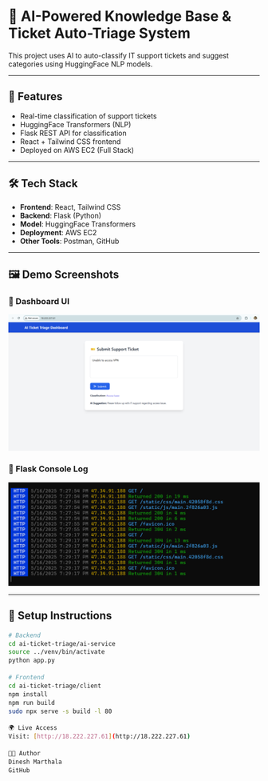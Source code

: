 # 🧠 AI-Powered Knowledge Base & Ticket Auto-Triage System

This project uses AI to auto-classify IT support tickets and suggest categories using HuggingFace NLP models.

---

## 🚀 Features

- Real-time classification of support tickets
- HuggingFace Transformers (NLP)
- Flask REST API for classification
- React + Tailwind CSS frontend
- Deployed on AWS EC2 (Full Stack)

---

## 🛠️ Tech Stack

- **Frontend**: React, Tailwind CSS
- **Backend**: Flask (Python)
- **Model**: HuggingFace Transformers
- **Deployment**: AWS EC2
- **Other Tools**: Postman, GitHub

---

## 🖼️ Demo Screenshots

### 🎯 Dashboard UI  
[![Dashboard](screenshots/react%20dashboard%20demo.png)](screenshots/react%20dashboard%20demo.png)

### 🔧 Flask Console Log  
[![Console](screenshots/flask%20console%20post%20request.png)](screenshots/flask%20console%20post%20request.png)

---

## 🔧 Setup Instructions

```bash
# Backend
cd ai-ticket-triage/ai-service
source ../venv/bin/activate
python app.py

# Frontend
cd ai-ticket-triage/client
npm install
npm run build
sudo npx serve -s build -l 80

🌍 Live Access
Visit: [http://18.222.227.61](http://18.222.227.61)

👨‍💻 Author
Dinesh Marthala
GitHub

